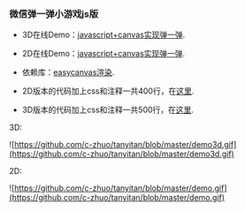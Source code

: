 ### 微信弹一弹小游戏js版

- 3D在线Demo：[javascript+canvas实现弹一弹](https://c-zhuo.github.io/tanyitan/).

- 2D在线Demo：[javascript+canvas实现弹一弹](https://c-zhuo.github.io/tanyitan/2d.html).

- 依赖库：[easycanvas渲染](https://c-zhuo.github.io/easycanvas/).

- 2D版本的代码加上css和注释一共400行，在[这里](https://github.com/c-zhuo/tanyitan/blob/master/docs/2d.html).

- 3D版本的代码加上css和注释一共500行，在[这里](https://github.com/c-zhuo/tanyitan/blob/master/docs/index.html).

3D:

![https://github.com/c-zhuo/tanyitan/blob/master/demo3d.gif](https://github.com/c-zhuo/tanyitan/blob/master/demo3d.gif)

2D:

![https://github.com/c-zhuo/tanyitan/blob/master/demo.gif](https://github.com/c-zhuo/tanyitan/blob/master/demo.gif)
